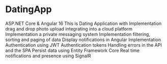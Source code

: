 # DatingApp 
ASP.NET Core & Angular 16
This is Dating Application with 
Implementation drag and drop photo upload integrating into a cloud platform
Implementation a private messaging system
Implementation filtering, sorting and paging of data
Display notifications in Angular
Implementation Authentication using JWT Authentication tokens
Handling errors in the API and the SPA
Persist data using Entity Framework Core
Real time notifications and presence using SignalR


